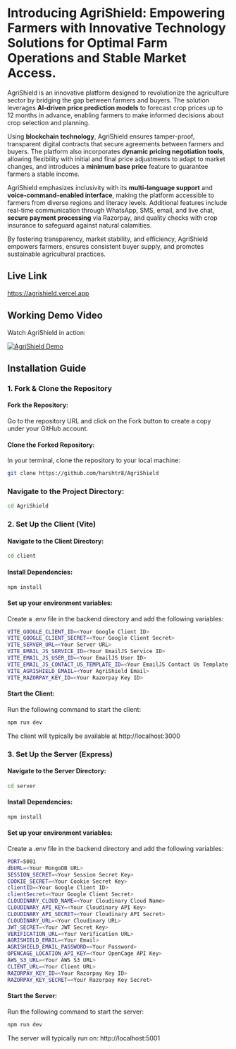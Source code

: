 # Introducing AgriShield: Empowering Farmers with Innovative Technology Solutions for Optimal Farm Operations and Stable Market Access.

AgriShield is an innovative platform designed to revolutionize the agriculture sector by bridging the gap between farmers and buyers. The solution leverages **AI-driven price prediction models** to forecast crop prices up to 12 months in advance, enabling farmers to make informed decisions about crop selection and planning. 

Using **blockchain technology**, AgriShield ensures tamper-proof, transparent digital contracts that secure agreements between farmers and buyers. The platform also incorporates **dynamic pricing negotiation tools**, allowing flexibility with initial and final price adjustments to adapt to market changes, and introduces a **minimum base price** feature to guarantee farmers a stable income.

AgriShield emphasizes inclusivity with its **multi-language support** and **voice-command-enabled interface**, making the platform accessible to farmers from diverse regions and literacy levels. Additional features include real-time communication through WhatsApp, SMS, email, and live chat, **secure payment processing** via Razorpay, and quality checks with crop insurance to safeguard against natural calamities. 

By fostering transparency, market stability, and efficiency, AgriShield empowers farmers, ensures consistent buyer supply, and promotes sustainable agricultural practices.

## Live Link

https://agrishield.vercel.app

## Working Demo Video

Watch AgriShield in action:

[![AgriShield Demo](https://img.youtube.com/vi/0Azk-UR1WD8/0.jpg)](https://www.youtube.com/watch?v=0Azk-UR1WD8)

## Installation Guide

### 1. Fork & Clone the Repository

#### Fork the Repository:
Go to the repository URL and click on the Fork button to create a copy under your GitHub account.

#### Clone the Forked Repository:
In your terminal, clone the repository to your local machine:

```sh
git clone https://github.com/harshtr8/AgriShield
```
### Navigate to the Project Directory:

```sh
cd AgriShield
```
### 2. Set Up the Client (Vite)

#### Navigate to the Client Directory:

```sh
cd client
```

#### Install Dependencies:

```sh
npm install
```

#### Set up your environment variables:
Create a .env file in the backend directory and add the following variables:

```sh
VITE_GOOGLE_CLIENT_ID=<Your Google Client ID>
VITE_GOOGLE_CLIENT_SECRET=<Your Google Client Secret>
VITE_SERVER_URL=<Your Server URL>
VITE_EMAIL_JS_SERVICE_ID=<Your EmailJS Service ID>
VITE_EMAIL_JS_USER_ID=<Your EmailJS User ID>
VITE_EMAIL_JS_CONTACT_US_TEMPLATE_ID=<Your EmailJS Contact Us Template ID>
VITE_AGRISHIELD_EMAIL=<Your AgriShield Email>
VITE_RAZORPAY_KEY_ID=<Your Razorpay Key ID>
```

#### Start the Client:
Run the following command to start the client:

```sh
npm run dev
```

The client will typically be available at http://localhost:3000

### 3. Set Up the Server (Express)

#### Navigate to the Server Directory:

```sh
cd server
```

#### Install Dependencies:

```sh
npm install
```

#### Set up your environment variables:

Create a .env file in the backend directory and add the following variables:

```sh
PORT=5001
dbURL=<Your MongoDB URL>
SESSION_SECRET=<Your Session Secret Key>
COOKIE_SECRET=<Your Cookie Secret Key>
clientID=<Your Google Client ID>
clientSecret=<Your Google Client Secret>
CLOUDINARY_CLOUD_NAME=<Your Cloudinary Cloud Name>
CLOUDINARY_API_KEY=<Your Cloudinary API Key>
CLOUDINARY_API_SECRET=<Your Cloudinary API Secret>
CLOUDINARY_URL=<Your Cloudinary URL>
JWT_SECRET=<Your JWT Secret Key>
VERIFICATION_URL=<Your Verification URL>
AGRISHIELD_EMAIL=<Your Email>
AGRISHIELD_EMAIL_PASSWORD=<Your Password>
OPENCAGE_LOCATION_API_KEY=<Your OpenCage API Key>
AWS_S3_URL=<Your AWS S3 URL>
CLIENT_URL=<Your Client URL>
RAZORPAY_KEY_ID=<Your Razorpay Key ID>
RAZORPAY_KEY_SECRET=<Your Razorpay Key Secret>
```

#### Start the Server:

Run the following command to start the server:

```sh
npm run dev
```

The server will typically run on: http://localhost:5001

